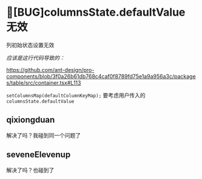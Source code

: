 # 🐛[BUG]columnsState.defaultValue 无效

列初始状态设置无效

_应该是这行代码导致的：_

https://github.com/ant-design/pro-components/blob/3f0a26b61db768c4caf0f8789fd75e1a9a956a3c/packages/table/src/container.tsx#L113

`setColumnsMap(defaultColumnKeyMap);` 要考虑用户传入的 `columnsState.defaultValue`

## qixiongduan

解决了吗？我碰到同一个问题了

## seveneElevenup

解决了吗？也碰到了
